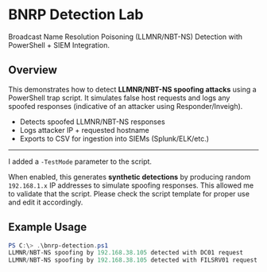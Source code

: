 # BNRP Detection Lab
Broadcast Name Resolution Poisoning (LLMNR/NBT-NS) Detection with PowerShell + SIEM Integration.

## Overview
This demonstrates how to detect **LLMNR/NBT-NS spoofing attacks** using a PowerShell trap script. 
It simulates false host requests and logs any spoofed responses (indicative of an attacker using Responder/Inveigh).

-  Detects spoofed LLMNR/NBT-NS responses
-  Logs attacker IP + requested hostname
-  Exports to CSV for ingestion into SIEMs (Splunk/ELK/etc.)

---

I added a `-TestMode` parameter to the script.  

When enabled, this generates **synthetic detections** by producing random `192.168.1.x` IP addresses 
to simulate spoofing responses. This allowed me to validate that the script. Please check the script
template for proper use and edit it accordingly.

##  Example Usage
```powershell
PS C:\> .\bnrp-detection.ps1
LLMNR/NBT-NS spoofing by 192.168.38.105 detected with DC01 request
LLMNR/NBT-NS spoofing by 192.168.38.105 detected with FILSRV01 request
